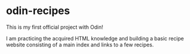 # odin-recipes

This is my first official project with Odin!

I am practicing the acquired HTML knowledge and building a basic recipe website consisting of a main index and links to a few recipes.
